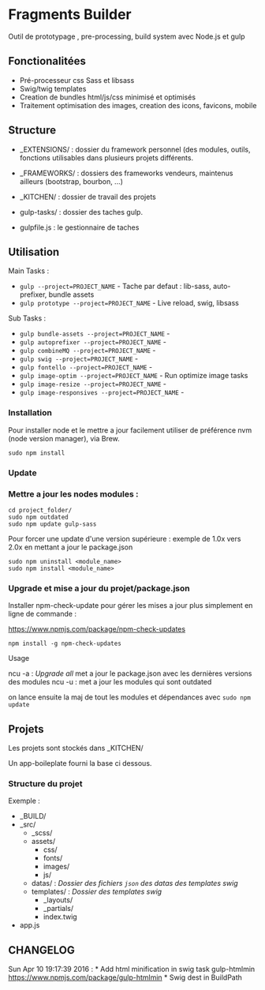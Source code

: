 # Fragments Builder

Outil de prototypage , pre-processing, build system avec Node.js et gulp

## Fonctionalitées

- Pré-processeur css Sass et libsass
- Swig/twig templates
- Creation de bundles html/js/css minimisé et optimisés
- Traitement optimisation des images, creation des icons, favicons, mobile

## Structure 

* _EXTENSIONS/ : dossier du framework personnel (des modules, outils, fonctions utilisables dans plusieurs projets différents.

* _FRAMEWORKS/ : dossiers des frameworks vendeurs, maintenus ailleurs (bootstrap, bourbon, ...)

* _KITCHEN/ : dossier de travail des projets

* gulp-tasks/ : dossier des taches gulp.

* gulpfile.js : le gestionnaire de taches

## Utilisation

Main Tasks :

*   `gulp --project=PROJECT_NAME`  - Tache par defaut : lib-sass, auto-prefixer, bundle assets
*   `gulp prototype --project=PROJECT_NAME` - Live reload, swig, libsass

Sub Tasks :

*   `gulp bundle-assets --project=PROJECT_NAME` -
*   `gulp autoprefixer --project=PROJECT_NAME` -
*   `gulp combineMQ --project=PROJECT_NAME` - 
*   `gulp swig --project=PROJECT_NAME` - 
*   `gulp fontello --project=PROJECT_NAME` -
*   `gulp image-optim --project=PROJECT_NAME` - Run optimize image tasks
*   `gulp image-resize --project=PROJECT_NAME` - 
*   `gulp image-responsives --project=PROJECT_NAME` -


### Installation

Pour installer node et le mettre a jour facilement utiliser
de préférence nvm (node version manager), via Brew.

    sudo npm install

### Update

### 

### Mettre a jour les nodes modules :

```
cd project_folder/
sudo npm outdated
sudo npm update gulp-sass
```

Pour forcer une update d'une version supérieure : exemple de 1.0x vers 2.0x
en mettant a jour le package.json 

```
sudo npm uninstall <module_name>
sudo npm install <module_name>
```

### Upgrade et mise a jour du projet/package.json

Installer npm-check-update pour gérer les mises a jour plus simplement en ligne de commande :

https://www.npmjs.com/package/npm-check-updates

```
npm install -g npm-check-updates
```

Usage

ncu -a : *Upgrade all* met a jour le package.json avec les dernières versions des modules
ncu -u : met a jour les modules qui sont outdated

on lance ensuite la maj de tout les modules et dépendances avec `sudo npm update`


## Projets

Les projets sont stockés dans _KITCHEN/

Un app-boileplate fourni la base ci dessous.

### Structure du projet

Exemple :

* _BUILD/
* _src/
    *	_scss/
    * 	assets/
        *	css/
        *	fonts/
        *	images/
        *	js/
    * 	datas/ : *Dossier des fichiers `json` des datas des templates swig*
    * 	templates/ : *Dossier des templates swig*
        *	_layouts/
        *	_partials/
        *	index.twig	
* app.js


## CHANGELOG

Sun Apr 10 19:17:39 2016
:   *   Add html minification in swig task
        gulp-htmlmin
        https://www.npmjs.com/package/gulp-htmlmin
    *   Swig dest in BuildPath
